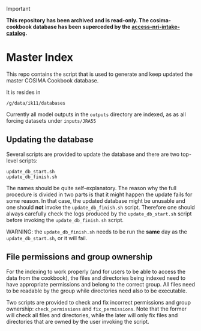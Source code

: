> [!IMPORTANT]  
> **This repository has been archived and is read-only. The cosima-cookbook database has been superceded by the [access-nri-intake-catalog](https://github.com/ACCESS-NRI/access-nri-intake-catalog).**

# Master Index

This repo contains the script that is used to generate and keep
updated the master COSIMA Cookbook database.

It is resides in

```
/g/data/ik11/databases
```

Currently all model outputs in the `outputs` directory are indexed, as as
all forcing datasets under `inputs/JRA55`


## Updating the database

Several scripts are provided to update the database and there are two top-level
scripts:

```
update_db_start.sh
update_db_finish.sh
```

The names should be quite self-explanatory. The reason why the full procedure is
divided in two parts is that it might happen the update fails for some
reason. In that case, the updated database might be unusable and one should
**not** invoke the `update_db_finish.sh` script. Therefore one should always
carefully check the logs produced by the `update_db_start.sh` script before
invoking the `update_db_finish.sh` script.

WARNING: the `update_db_finish.sh` needs to be run the **same** day as the
`update_db_start.sh`, or it will fail.

## File permissions and group ownership

For the indexing to work properly (and for users to be able to access the data
from the cookbook), the files and directories being indexed need to have
appropriate permissions and belong to the correct group. All files need to be
readable by the group while directories need also to be executable.

Two scripts are provided to check and fix incorrect permissions and group
ownership: `check_permissions` and `fix_permissions`. Note that the former will
check all files and directories, while the later will only fix files and
directories that are owned by the user invoking the script.
